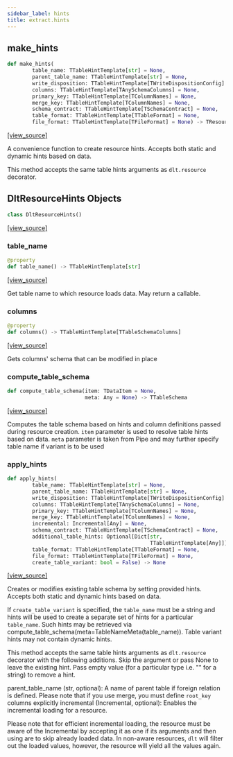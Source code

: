 ```yaml
---
sidebar_label: hints
title: extract.hints
---
```


## make\_hints

```python
def make_hints(
        table_name: TTableHintTemplate[str] = None,
        parent_table_name: TTableHintTemplate[str] = None,
        write_disposition: TTableHintTemplate[TWriteDispositionConfig] = None,
        columns: TTableHintTemplate[TAnySchemaColumns] = None,
        primary_key: TTableHintTemplate[TColumnNames] = None,
        merge_key: TTableHintTemplate[TColumnNames] = None,
        schema_contract: TTableHintTemplate[TSchemaContract] = None,
        table_format: TTableHintTemplate[TTableFormat] = None,
        file_format: TTableHintTemplate[TFileFormat] = None) -> TResourceHints
```

[[view_source]](https://github.com/dlt-hub/dlt/blob/e9c9ecfa8a644fdb516dd74aabca3bf75bafb154/dlt/extract/hints.py#L71)

A convenience function to create resource hints. Accepts both static and dynamic hints based on data.

This method accepts the same table hints arguments as `dlt.resource` decorator.

## DltResourceHints Objects

```python
class DltResourceHints()
```

[[view_source]](https://github.com/dlt-hub/dlt/blob/e9c9ecfa8a644fdb516dd74aabca3bf75bafb154/dlt/extract/hints.py#L121)

### table\_name

```python
@property
def table_name() -> TTableHintTemplate[str]
```

[[view_source]](https://github.com/dlt-hub/dlt/blob/e9c9ecfa8a644fdb516dd74aabca3bf75bafb154/dlt/extract/hints.py#L138)

Get table name to which resource loads data. May return a callable.

### columns

```python
@property
def columns() -> TTableHintTemplate[TTableSchemaColumns]
```

[[view_source]](https://github.com/dlt-hub/dlt/blob/e9c9ecfa8a644fdb516dd74aabca3bf75bafb154/dlt/extract/hints.py#L160)

Gets columns' schema that can be modified in place

### compute\_table\_schema

```python
def compute_table_schema(item: TDataItem = None,
                         meta: Any = None) -> TTableSchema
```

[[view_source]](https://github.com/dlt-hub/dlt/blob/e9c9ecfa8a644fdb516dd74aabca3bf75bafb154/dlt/extract/hints.py#L172)

Computes the table schema based on hints and column definitions passed during resource creation.
`item` parameter is used to resolve table hints based on data.
`meta` parameter is taken from Pipe and may further specify table name if variant is to be used

### apply\_hints

```python
def apply_hints(
        table_name: TTableHintTemplate[str] = None,
        parent_table_name: TTableHintTemplate[str] = None,
        write_disposition: TTableHintTemplate[TWriteDispositionConfig] = None,
        columns: TTableHintTemplate[TAnySchemaColumns] = None,
        primary_key: TTableHintTemplate[TColumnNames] = None,
        merge_key: TTableHintTemplate[TColumnNames] = None,
        incremental: Incremental[Any] = None,
        schema_contract: TTableHintTemplate[TSchemaContract] = None,
        additional_table_hints: Optional[Dict[str,
                                              TTableHintTemplate[Any]]] = None,
        table_format: TTableHintTemplate[TTableFormat] = None,
        file_format: TTableHintTemplate[TFileFormat] = None,
        create_table_variant: bool = False) -> None
```

[[view_source]](https://github.com/dlt-hub/dlt/blob/e9c9ecfa8a644fdb516dd74aabca3bf75bafb154/dlt/extract/hints.py#L207)

Creates or modifies existing table schema by setting provided hints. Accepts both static and dynamic hints based on data.

If `create_table_variant` is specified, the `table_name` must be a string and hints will be used to create a separate set of hints
for a particular `table_name`. Such hints may be retrieved via compute_table_schema(meta=TableNameMeta(table_name)).
Table variant hints may not contain dynamic hints.

This method accepts the same table hints arguments as `dlt.resource` decorator with the following additions.
Skip the argument or pass None to leave the existing hint.
Pass empty value (for a particular type i.e. "" for a string) to remove a hint.

parent_table_name (str, optional): A name of parent table if foreign relation is defined. Please note that if you use merge, you must define `root_key` columns explicitly
incremental (Incremental, optional): Enables the incremental loading for a resource.

Please note that for efficient incremental loading, the resource must be aware of the Incremental by accepting it as one if its arguments and then using are to skip already loaded data.
In non-aware resources, `dlt` will filter out the loaded values, however, the resource will yield all the values again.

